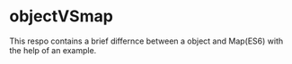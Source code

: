 # objectVSmap
This respo contains a brief differnce between a object and Map(ES6) with the help of an example.
